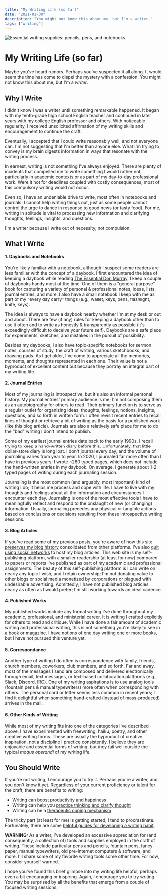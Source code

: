 ```yaml
---
title: "My Writing Life (so far)"
date: "2021-01-30"
description: "You might not know this about me, but I'm a writer."
tags: ["writing"]
---
```


![Essential writing supplies: pencils, pens, and notebooks.](https://kmsmedia.kevansizemore.com/image/2021-01-30_writing_supplies.jpeg)

# My Writing Life (so far)

Maybe you've heard rumors. Perhaps you've suspected it all along. It would seem the time has come to dispel the mystery with a confession. You might not know this about me, but I'm a *writer*.

## Why I Write

I didn't know I was a writer until something remarkable happened. It began with my tenth-grade high school English teacher and continued in later years with my college English professor and others. With noticeable regularity, I received unsolicited affirmation of my writing skills and encouragement to continue the craft.

Eventually, I accepted that I could write reasonably well, and not everyone can. I'm not suggesting that I'm better than anyone else. What I'm trying to convey is my brain digests information in ways that resonate with the writing process. 

In earnest, writing is not something I've always enjoyed. There are plenty of incidents that compelled me to write something I would rather not, particularly in academic contexts or as part of my day-to-day professional work. Were it not for deadlines coupled with costly consequences, most of this compulsory writing would not occur.

Even so, I have an undeniable drive to write, most often in notebooks and journals. I cannot help writing things out, just as some people cannot control the urge to dance in response to good news (or tasty food). For me, writing in solitude is vital to processing new information and clarifying thoughts, feelings, insights, and questions.

I'm a writer because I write out of necessity, not compulsion.

## What I Write

#### 1. Daybooks and Notebooks

You're likely familiar with a notebook, although I suspect some readers are less familiar with the concept of a daybook. I first encountered the idea of keeping a daybook while reading [The Essential Don Murray](https://www.amazon.com/Essential-Don-Murray-Americas-Greatest/dp/0867096004). I keep a couple of daybooks handy most of the time. One of them is a "general purpose" book for capturing a variety of personal & professional notes, ideas, lists, journal entries, and more. I also have a small notebook I keep with me as part of my "every day carry" things (e.g., wallet, keys, pens, flashlight, knife, keys). 

The idea is always to have a daybook nearby whether I'm at my desk or out and about. There are few (if any) rules for keeping a daybook other than to use it often and to write as honestly & transparently as possible (it's exceedingly difficult to deceive your future self). Daybooks are a safe place for experiments, sketches, and mistakes in the pursuit of possibility.

Besides my daybooks, I also have topic-specific notebooks for sermon notes, courses of study, the craft of writing, various sketchbooks, and drawing pads. As I get older, I've come to appreciate all the memories, moments, and thoughts represented in each one. Their value is not a byproduct of excellent content but because they portray an integral part of my writing life.

#### 2. Journal Entries

Most of my journaling is introspective, but it's also an informal personal history. My journal entries' primary audience is me; I'm not composing them as an autobiography for others to read. Their primary function is to serve as a regular outlet for organizing ideas, thoughts, feelings, notions, insights, questions, and so forth in written form. I often revisit recent entries to recall lines of thought or retrieve a bit of writing as the basis for a published work (like this blog article). Journals are also a relatively safe place for me to do the "bad" writing I don't intend to publish. 

Some of my earliest journal entries date back to the early 1990s. I recall trying to keep a hand-written diary before this. Unfortunately, that little dollar-store diary is long lost. I don't journal every day, and the volume of journaling varies from year to year. In 2020, I journaled far more often than I have in previous years; I wrote ~260 typed pages, which does not include the hand-written entries in my daybook. On average, I generate about 1-2 typed pages of writing during each journaling session.

Journaling is the most common (and arguably, most important) kind of writing I do; it helps me process and cope with life. I have to live with my thoughts and feelings about all the information and circumstances I encounter each day. Journaling is one of the most effective tools I have to meaningfully reflect and respond to the onslaught of new (or changing) information. Usually, journaling precedes any physical or tangible actions based on conclusions or decisions resulting from these introspective writing sessions.

#### 3. Blog Articles

If you've read some of my previous posts, you're aware of how this site [preserves my blog history](https://kevansizemore.com/blog/2020/03/23/preserving-blog-history/) consolidated from other platforms. I've also [quit using social networks](https://kevansizemore.com/blog/2020/08/01/quitting-antisocial-media/) to host my blog articles. This web site is my self-publishing platform, with a smaller readership (at least for now) compared to papers or reports I've published as part of my academic and professional assignments. The beauty of this self-publishing platform is I can write on nearly any topic I wish, and I retain ownership; I'm not donating value to other blogs or social media monetized by corporations or plagued with undesirable advertising. Admittedly, I have not published blog articles nearly as often as I would prefer; I'm still working towards an ideal cadence.

#### 4. Published Works

My published works include any formal writing I've done throughout my academic, professional, and ministerial career. It is writing I crafted explicitly for others to read and critique. While I have done a fair amount of academic writing and professional writing, this is not something you're likely to see in a book or magazine. I have notions of one day writing one or more books, but I have not pursued this venture yet.

#### 5. Correspondance

Another type of writing I do often is correspondence with family, friends, church members, coworkers, club members, and so forth. Far and away, most of the messages I send are composed and delivered electronically through email, text messages, or text-based collaboration platforms (e.g., Slack, Discord, IRC).  One of my writing aspirations is to use analog tools (fountain pens & manual typewriters) more often when corresponding with others. The personal card or letter seems less common in recent years; I find it delightful when something hand-crafted (instead of mass-produced) arrives in the mail.

#### 6. Other Kinds of Writing

While most of my writing fits into one of the categories I've described above, I have experimented with freewriting, haiku, poetry, and other creative writing forms. These are usually the byproduct of creative inspiration, not a discipline I practice consistently. I believe they are enjoyable and essential forms of writing, but they fall well outside the typical *modus operandi* of my writing life.

## You Should Write

If you're not writing, I encourage you to try it. Perhaps you're a writer, and you don't know it yet. Regardless of your current proficiency or talent for the craft, there are benefits to writing:

* Writing can [boost productivity and happiness](https://www.msn.com/en-us/money/smallbusiness/writing-just-3-sentences-each-day-can-massively-boost-your-productivity-and-happiness/ar-BB1d8vUL)
* Writing can help you [practice thinking and clarify thought](https://ia.net/writer/support/writing-tips/lectures-on-style)
* Writing can be a [therapeutic coping mechanism](https://lifehacker.com/the-psychological-benefits-of-writing-regularly-1783693547)

The tricky part (at least for me) is getting started; I tend to procrastinate. Fortunately, there are some [helpful guides for developing a writing habit](https://thesweetsetup.com/daily-writing-habit/). 

**WARNING:** As a writer, I've developed an excessive appreciation for (and consequently, a collection of) tools and supplies employed in the craft of writing. These include particular pens and pencils, fountain pens, fancy paper, manual typewriters, old pre-Internet computers & software, and more. I'll share some of my favorite writing tools some other time. For now, consider yourself warned.

I hope you've found this brief glimpse into my writing life helpful, perhaps even a bit encouraging or inspiring. Again, I encourage you to try writing. You may be surprised by all the benefits that emerge from a couple of focused writing sessions.
